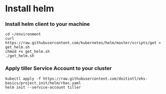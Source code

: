 # Install helm

### Install helm client to your machine
```
cd ~/environment
curl https://raw.githubusercontent.com/kubernetes/helm/master/scripts/get > get_helm.sh
chmod +x get_helm.sh
./get_helm.sh

```

### Apply tiller Service Account to your cluster

```
kubectl apply -f https://raw.githubusercontent.com/doitintl/eks-basics/project_init/helm/rbac.yaml
helm init --service-account tiller

```


